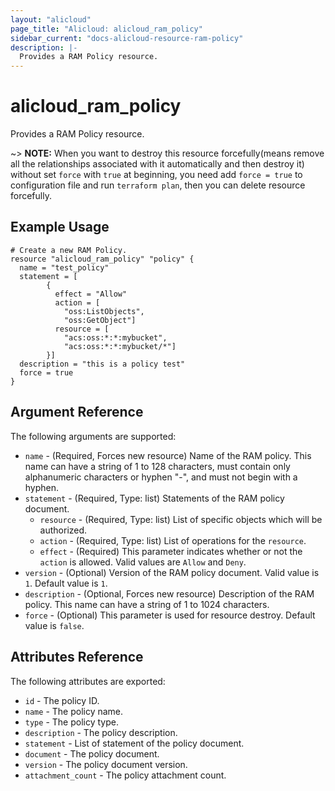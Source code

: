 ```yaml
---
layout: "alicloud"
page_title: "Alicloud: alicloud_ram_policy"
sidebar_current: "docs-alicloud-resource-ram-policy"
description: |-
  Provides a RAM Policy resource.
---
```


# alicloud\_ram\_policy

Provides a RAM Policy resource. 

~> **NOTE:** When you want to destroy this resource forcefully(means remove all the relationships associated with it automatically and then destroy it) without set `force`  with `true` at beginning, you need add `force = true` to configuration file and run `terraform plan`, then you can delete resource forcefully.

## Example Usage

```
# Create a new RAM Policy.
resource "alicloud_ram_policy" "policy" {
  name = "test_policy"
  statement = [
        {
          effect = "Allow"
          action = [
            "oss:ListObjects",
            "oss:GetObject"]
          resource = [
            "acs:oss:*:*:mybucket",
            "acs:oss:*:*:mybucket/*"]
        }]
  description = "this is a policy test"
  force = true
}
```
## Argument Reference

The following arguments are supported:

* `name` - (Required, Forces new resource) Name of the RAM policy. This name can have a string of 1 to 128 characters, must contain only alphanumeric characters or hyphen "-", and must not begin with a hyphen.
* `statement` - (Required,  Type: list) Statements of the RAM policy document.
     * `resource` - (Required, Type: list) List of specific objects which will be authorized.
     * `action` - (Required, Type: list) List of operations for the `resource`.
     * `effect` - (Required) This parameter indicates whether or not the `action` is allowed. Valid values are `Allow` and `Deny`.
* `version` - (Optional) Version of the RAM policy document. Valid value is `1`. Default value is `1`.
* `description` - (Optional, Forces new resource) Description of the RAM policy. This name can have a string of 1 to 1024 characters.
* `force` - (Optional) This parameter is used for resource destroy. Default value is `false`.

## Attributes Reference

The following attributes are exported:

* `id` - The policy ID.
* `name` - The policy name.
* `type` - The policy type.
* `description` - The policy description.
* `statement` - List of statement of the policy document.
* `document` - The policy document.
* `version` - The policy document version.
* `attachment_count` - The policy attachment count.